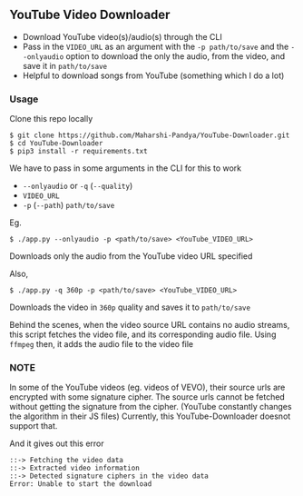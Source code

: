 ## YouTube Video Downloader

- Download YouTube video(s)/audio(s) through the CLI
- Pass in the `VIDEO_URL` as an argument with the `-p path/to/save` and the `--onlyaudio` option
  to download the only the audio, from the video, and save it in `path/to/save`
- Helpful to download songs from YouTube (something which I do a lot)

### Usage

Clone this repo locally

```
$ git clone https://github.com/Maharshi-Pandya/YouTube-Downloader.git
$ cd YouTube-Downloader
$ pip3 install -r requirements.txt
```

We have to pass in some arguments in the CLI for this to work

- `--onlyaudio` or `-q` (`--quality`)
- `VIDEO_URL`
- `-p` (`--path`) `path/to/save`

Eg.

```
$ ./app.py --onlyaudio -p <path/to/save> <YouTube_VIDEO_URL>
```

Downloads only the audio from the YouTube video URL specified

Also,

```
$ ./app.py -q 360p -p <path/to/save> <YouTube_VIDEO_URL>
```

Downloads the video in `360p` quality and saves it to `path/to/save`

Behind the scenes, when the video source URL contains no audio streams, this script fetches the video
file, and its corresponding audio file.
Using `ffmpeg` then, it adds the audio file to the video file

### NOTE

In some of the YouTube videos (eg. videos of VEVO), their source urls are encrypted with some signature cipher.
The source urls cannot be fetched without getting the signature from the cipher. (YouTube constantly
changes the algorithm in their JS files)
Currently, this YouTube-Downloader doesnot support that.

And it gives out this error

```
::-> Fetching the video data
::-> Extracted video information
::-> Detected signature ciphers in the video data
Error: Unable to start the download
```
